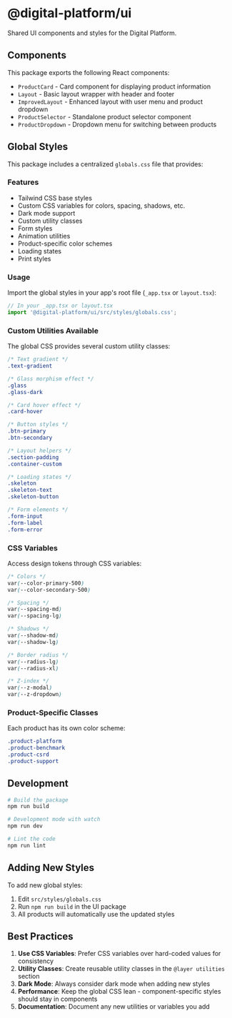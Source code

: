 # @digital-platform/ui

Shared UI components and styles for the Digital Platform.

## Components

This package exports the following React components:

- `ProductCard` - Card component for displaying product information
- `Layout` - Basic layout wrapper with header and footer
- `ImprovedLayout` - Enhanced layout with user menu and product dropdown
- `ProductSelector` - Standalone product selector component
- `ProductDropdown` - Dropdown menu for switching between products

## Global Styles

This package includes a centralized `globals.css` file that provides:

### Features
- Tailwind CSS base styles
- Custom CSS variables for colors, spacing, shadows, etc.
- Dark mode support
- Custom utility classes
- Form styles
- Animation utilities
- Product-specific color schemes
- Loading states
- Print styles

### Usage

Import the global styles in your app's root file (`_app.tsx` or `layout.tsx`):

```typescript
// In your _app.tsx or layout.tsx
import '@digital-platform/ui/src/styles/globals.css';
```

### Custom Utilities Available

The global CSS provides several custom utility classes:

```css
/* Text gradient */
.text-gradient

/* Glass morphism effect */
.glass
.glass-dark

/* Card hover effect */
.card-hover

/* Button styles */
.btn-primary
.btn-secondary

/* Layout helpers */
.section-padding
.container-custom

/* Loading states */
.skeleton
.skeleton-text
.skeleton-button

/* Form elements */
.form-input
.form-label
.form-error
```

### CSS Variables

Access design tokens through CSS variables:

```css
/* Colors */
var(--color-primary-500)
var(--color-secondary-500)

/* Spacing */
var(--spacing-md)
var(--spacing-lg)

/* Shadows */
var(--shadow-md)
var(--shadow-lg)

/* Border radius */
var(--radius-lg)
var(--radius-xl)

/* Z-index */
var(--z-modal)
var(--z-dropdown)
```

### Product-Specific Classes

Each product has its own color scheme:

```css
.product-platform
.product-benchmark
.product-csrd
.product-support
```

## Development

```bash
# Build the package
npm run build

# Development mode with watch
npm run dev

# Lint the code
npm run lint
```

## Adding New Styles

To add new global styles:

1. Edit `src/styles/globals.css`
2. Run `npm run build` in the UI package
3. All products will automatically use the updated styles

## Best Practices

1. **Use CSS Variables**: Prefer CSS variables over hard-coded values for consistency
2. **Utility Classes**: Create reusable utility classes in the `@layer utilities` section
3. **Dark Mode**: Always consider dark mode when adding new styles
4. **Performance**: Keep the global CSS lean - component-specific styles should stay in components
5. **Documentation**: Document any new utilities or variables you add
